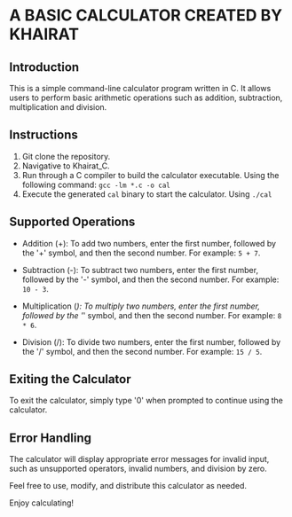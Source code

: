 # A BASIC CALCULATOR CREATED BY KHAIRAT

## Introduction
This is a simple command-line calculator program written in C. It  allows users to perform basic arithmetic operations such as addition, subtraction, multiplication and division.

## Instructions

1. Git clone the repository.
2. Navigative to Khairat_C.
3. Run through a C compiler to build the calculator executable. Using the following command: ```gcc -lm *.c -o cal```
4. Execute the generated `cal` binary to start the calculator. Using ```./cal```

## Supported Operations

- Addition (+): To add two numbers, enter the first number, followed by the '+' symbol, and then the second number. For example: `5 + 7`.

- Subtraction (-): To subtract two numbers, enter the first number, followed by the '-' symbol, and then the second number. For example: `10 - 3`.

- Multiplication (*): To multiply two numbers, enter the first number, followed by the '*' symbol, and then the second number. For example: `8 * 6`.

- Division (/): To divide two numbers, enter the first number, followed by the '/' symbol, and then the second number. For example: `15 / 5`.

## Exiting the Calculator
To exit the calculator, simply type '0' when prompted to continue using the calculator.

## Error Handling
The calculator will display appropriate error messages for invalid input, such as unsupported operators, invalid numbers, and division by zero.

Feel free to use, modify, and distribute this calculator as needed.

Enjoy calculating!
